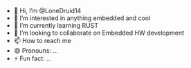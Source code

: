 - 👋 Hi, I’m @LoneDruid14
- 👀 I’m interested in anything embedded and cool
- 🌱 I’m currently learning RUST
- 💞️ I’m looking to collaborate on Embedded HW development
- 📫 How to reach me 
- 😄 Pronouns: ...
- ⚡ Fun fact: ...

<!---
LoneDruid14/LoneDruid14 is a ✨ special ✨ repository because its `README.md` (this file) appears on your GitHub profile.
You can click the Preview link to take a look at your changes.
--->
